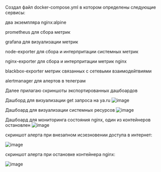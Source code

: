 Создал  файл docker-compose.yml в котором определены следующие сервисы:

два экземпляра nginx:alpine

prometheus для сбора метрик

grafana для визуализации метрик

node-exporter для сбора и интерпритации системных метрик

nginx-exporter для сбора и интерпритации метрик nginx

blackbox-exporter метрик связанных с сетевыми взаимодейтвиями

alertmanager для алертов в телеграм

Далее прилагаю скриншоты экспортированных дашбоардов

Дашборд для визуализации get запроса на ya.ru
![image](https://github.com/user-attachments/assets/364a1256-f5ff-441b-8554-87e5a8168c65)

Дашбоард для визуализации системных ресурсов
![image](https://github.com/user-attachments/assets/871c0c82-8af4-4490-845e-5abe6c01324a)

Дашбоард для мониторинга состояния nginx, один из контейнеров остановлен
![image](https://github.com/user-attachments/assets/b182c727-8530-4950-a5d7-dccde7bfdd52)


скриншот алерта при внезапном исзезновении доступа в интернет:

![image](https://github.com/user-attachments/assets/d4e55978-8fff-418f-b90c-91ae49cbd243)


скриншот алерта при остановке контейнера nginx:

![image](https://github.com/user-attachments/assets/d3447fdd-13f9-4bf6-9092-5756b6eccf3a)
